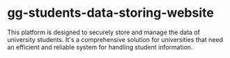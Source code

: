 # gg-students-data-storing-website
This platform is designed to securely store and manage the data of university students. It's a comprehensive solution for universities that need an efficient and reliable system for handling student information.
